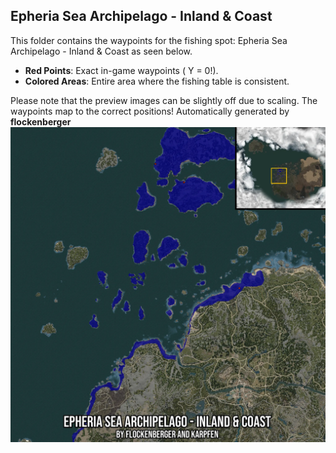 ## Epheria Sea Archipelago - Inland & Coast
This folder contains the waypoints for the fishing spot: Epheria Sea Archipelago - Inland & Coast as seen below.

- **Red Points**: Exact in-game waypoints ( Y = 0!).
- **Colored Areas**: Entire area where the fishing table is consistent.

Please note that the preview images can be slightly off due to scaling. The waypoints map to the correct positions!
Automatically generated by **flockenberger**
![preview_Epheria Sea Archipelago - Inland & Coast](./Preview.webp)